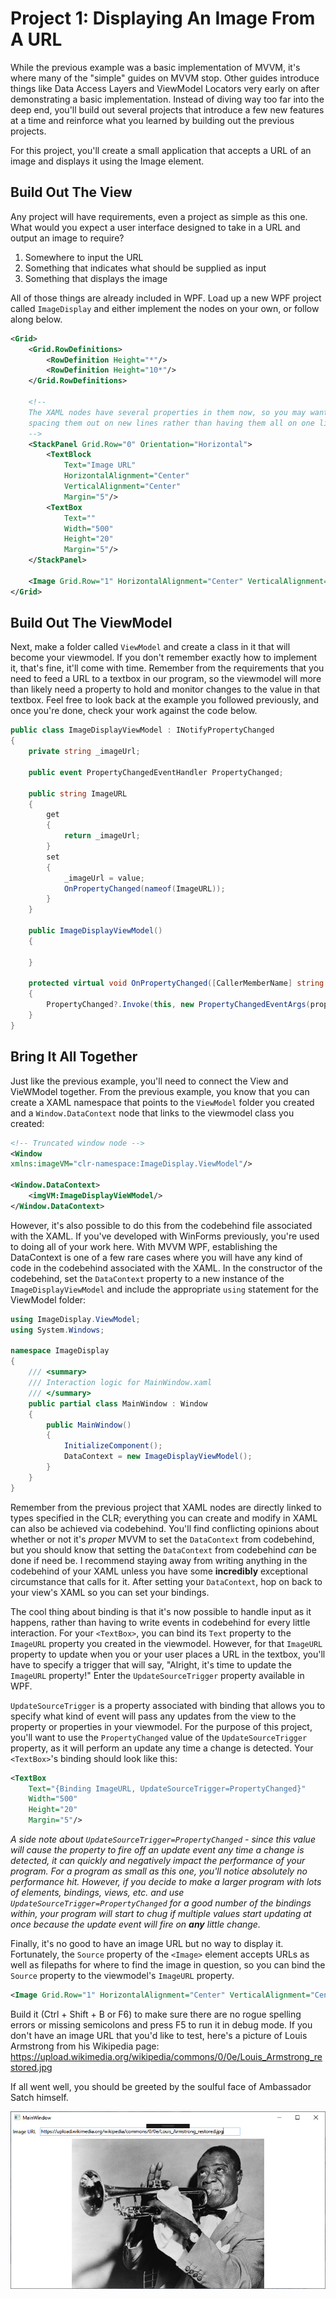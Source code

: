 # Project 1: Displaying An Image From A URL

While the previous example was a basic implementation of MVVM, it's where many of the "simple" guides on MVVM stop. Other guides introduce things like Data Access Layers and ViewModel Locators very early on after demonstrating a basic implementation. Instead of diving way too far into the deep end, you'll build out several projects that introduce a few new features at a time and reinforce what you learned by building out the previous projects.

For this project, you'll create a small application that accepts a URL of an image and displays it using the Image element.

## Build Out The View

Any project will have requirements, even a project as simple as this one. What would you expect a user interface designed to take in a URL and output an image to require?

1. Somewhere to input the URL
2. Something that indicates what should be supplied as input
3. Something that displays the image

All of those things are already included in WPF. Load up a new WPF project called `ImageDisplay` and either implement the nodes on your own, or follow along below.

```xml
<Grid>
    <Grid.RowDefinitions>
        <RowDefinition Height="*"/>
        <RowDefinition Height="10*"/>
    </Grid.RowDefinitions>

    <!-- 
    The XAML nodes have several properties in them now, so you may want to make things a tad clearer by
    spacing them out on new lines rather than having them all on one line.
    -->
    <StackPanel Grid.Row="0" Orientation="Horizontal">
        <TextBlock
            Text="Image URL"
            HorizontalAlignment="Center"
            VerticalAlignment="Center"
            Margin="5"/>
        <TextBox
            Text=""
            Width="500"
            Height="20"
            Margin="5"/>
    </StackPanel>

    <Image Grid.Row="1" HorizontalAlignment="Center" VerticalAlignment="Center"/>
</Grid>
```

## Build Out The ViewModel

Next, make a folder called `ViewModel` and create a class in it that will become your viewmodel. If you don't remember exactly how to implement it, that's fine, it'll come with time. Remember from the requirements that you need to feed a URL to a textbox in our program, so the viewmodel will more than likely need a property to hold and monitor changes to the value in that textbox. Feel free to look back at the example you followed previously, and once you're done, check your work against the code below.

```csharp
public class ImageDisplayViewModel : INotifyPropertyChanged
{
    private string _imageUrl;

    public event PropertyChangedEventHandler PropertyChanged;

    public string ImageURL
    {
        get
        {
            return _imageUrl;
        }
        set
        {
            _imageUrl = value;
            OnPropertyChanged(nameof(ImageURL));
        }
    }

    public ImageDisplayViewModel()
    {

    }

    protected virtual void OnPropertyChanged([CallerMemberName] string propertyName = null)
    {
        PropertyChanged?.Invoke(this, new PropertyChangedEventArgs(propertyName));
    }
}
```

## Bring It All Together

Just like the previous example, you'll need to connect the View and VieWModel together. From the previous example, you know that you can create a XAML namespace that points to the `ViewModel` folder you created and a `Window.DataContext` node that links to the viewmodel class you created:

```xml
<!-- Truncated window node -->
<Window
xmlns:imageVM="clr-namespace:ImageDisplay.ViewModel"/>

<Window.DataContext>
    <imgVM:ImageDisplayVieWModel/>
</Window.DataContext>
```

However, it's also possible to do this from the codebehind file associated with the XAML. If you've developed with WinForms previously, you're used to doing all of your work here. With MVVM WPF, establishing the DataContext is one of a few rare cases where you will have any kind of code in the codebehind associated with the XAML. In the constructor of the codebehind, set the `DataContext` property to a new instance of the `ImageDisplayViewModel` and include the appropriate `using` statement for the ViewModel folder:

```csharp
using ImageDisplay.ViewModel;
using System.Windows;

namespace ImageDisplay
{
    /// <summary>
    /// Interaction logic for MainWindow.xaml
    /// </summary>
    public partial class MainWindow : Window
    {
        public MainWindow()
        {
            InitializeComponent();
            DataContext = new ImageDisplayViewModel();
        }
    }
}
```

Remember from the previous project that XAML nodes are directly linked to types specified in the CLR; everything you can create and modify in XAML can also be achieved via codebehind. You'll find conflicting opinions about whether or not it's *proper* MVVM to set the `DataContext` from codebehind, but you should know that setting the `DataContext` from codebehind *can* be done if need be. I recommend staying away from writing anything in the codebehind of your XAML unless you have some **incredibly** exceptional circumstance that calls for it. After setting your `DataContext`, hop on back to your view's XAML so you can set your bindings.

The cool thing about binding is that it's now possible to handle input as it happens, rather than having to write events in codebehind for every little interaction. For your `<TextBox>`, you can bind its `Text` property to the `ImageURL` property you created in the viewmodel. However, for that `ImageURL` property to update when you or your user places a URL in the textbox, you'll have to specify a trigger that will say, "Alright, it's time to update the `ImageURL` property!" Enter the `UpdateSourceTrigger` property available in WPF.

`UpdateSourceTrigger` is a property associated with binding that allows you to specify what kind of event will pass any updates from the view to the property or properties in your viewmodel. For the purpose of this project, you'll want to use the `PropertyChanged` value of the `UpdateSourceTrigger` property, as it will perform an update any time a change is detected. Your `<TextBox>`'s binding should look like this:

```xml
<TextBox
    Text="{Binding ImageURL, UpdateSourceTrigger=PropertyChanged}"
    Width="500"
    Height="20"
    Margin="5"/>
```

*A side note about `UpdateSourceTrigger=PropertyChanged` - since this value will cause the property to fire off an update event any time a change is detected, it can quickly and negatively impact the performance of your program. For a program as small as this one, you'll notice absolutely no performance hit. However, if you decide to make a larger program with lots of elements, bindings, views, etc. and use `UpdateSourceTrigger=PropertyChanged` for a good number of the bindings within, your program will start to chug if multiple values start updating at once because the update event will fire on **any** little change.*

Finally, it's no good to have an image URL but no way to display it. Fortunately, the `Source` property of the `<Image>` element accepts URLs as well as filepaths for where to find the image in question, so you can bind the `Source` property to the viewmodel's `ImageURL` property.

```xml
<Image Grid.Row="1" HorizontalAlignment="Center" VerticalAlignment="Center" Source="{Binding ImageURL}"/>
```

Build it (Ctrl + Shift + B or F6) to make sure there are no rogue spelling errors or missing semicolons and press F5 to run it in debug mode. If you don't have an image URL that you'd like to test, here's a picture of Louis Armstrong from his Wikipedia page: https://upload.wikimedia.org/wikipedia/commons/0/0e/Louis_Armstrong_restored.jpg

If all went well, you should be greeted by the soulful face of Ambassador Satch himself.

![Satchmo](Images/Project1/ImageDisplay_Final.png)